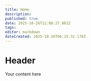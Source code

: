 ```yaml
---
title: Home
description: 
published: true
date: 2025-10-26T12:08:27.861Z
tags: 
editor: markdown
dateCreated: 2025-10-26T06:15:32.178Z
---
```


# Header
Your content here